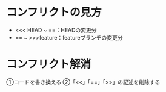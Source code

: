 # コンフリクトの見方
 - <<< HEAD ~ ==：HEADの変更分
 - == ~ >>>feature：featureブランチの変更分

# コンフリクト解消
①コードを書き換える
②「<<」「==」「>>」の記述を削除する
